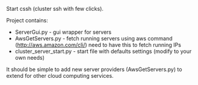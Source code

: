 
Start cssh (cluster ssh with few clicks).

Project contains:
*  ServerGui.py      - gui wrapper for servers
*  AwsGetServers.py  - fetch running servers using aws command (http://aws.amazon.com/cli/) need to have this to fetch running IPs
*  cluster_server_start.py - start file with defaults settings (modify to your own needs)  

It should be simple to add new server providers (AwsGetServers.py) to extend for other cloud computing services.



